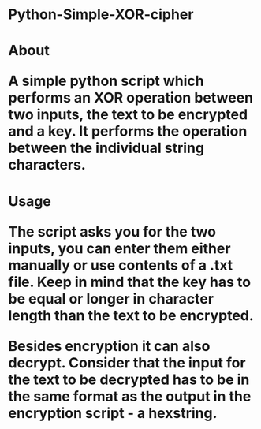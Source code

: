 # Python-Simple-XOR-cipher

<h1> About

A simple python script which performs an XOR operation between two inputs, the text to be encrypted and a key. It performs the operation between the individual string characters.

<h1> Usage

The script asks you for the two inputs, you can enter them either manually or use contents of a .txt file. Keep in mind that the key has to be equal or longer in character length than the text to be encrypted. 

Besides encryption it can also decrypt. Consider that the input for the text to be decrypted has to be in the same format as the output in the encryption script - a hexstring.
